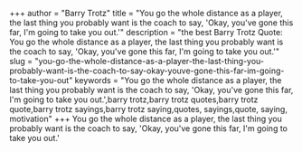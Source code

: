 +++
author = "Barry Trotz"
title = "You go the whole distance as a player, the last thing you probably want is the coach to say, 'Okay, you've gone this far, I'm going to take you out.'"
description = "the best Barry Trotz Quote: You go the whole distance as a player, the last thing you probably want is the coach to say, 'Okay, you've gone this far, I'm going to take you out.'"
slug = "you-go-the-whole-distance-as-a-player-the-last-thing-you-probably-want-is-the-coach-to-say-okay-youve-gone-this-far-im-going-to-take-you-out"
keywords = "You go the whole distance as a player, the last thing you probably want is the coach to say, 'Okay, you've gone this far, I'm going to take you out.',barry trotz,barry trotz quotes,barry trotz quote,barry trotz sayings,barry trotz saying,quotes, sayings,quote, saying, motivation"
+++
You go the whole distance as a player, the last thing you probably want is the coach to say, 'Okay, you've gone this far, I'm going to take you out.'
